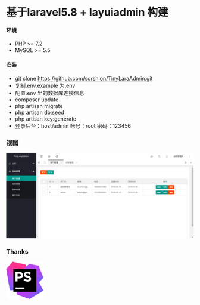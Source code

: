 # 基于laravel5.8 + layuiadmin 构建
#### 环境
* PHP >= 7.2
* MySQL >= 5.5

#### 安装
* git clone https://github.com/sorshion/TinyLaraAdmin.git
* 复制.env.example 为.env
* 配置.env 里的数据库连接信息
* composer update
* php artisan migrate
* php artisan db:seed
* php artisan key:generate
* 登录后台：host/admin   帐号：root  密码：123456

### 视图
![avatar](./public/TinyLaraAdmin.png)


### Thanks

[![PHPSTORM](phpstorm.png)](https://www.jetbrains.com/?from=sorshion)